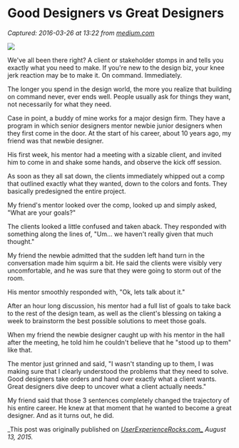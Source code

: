 # Good Designers vs Great Designers

_Captured: 2016-03-26 at 13:22 from [medium.com](https://medium.com/swlh/good-designers-vs-great-designers-e276aa4ad287)_

![](https://cdn-images-1.medium.com/max/800/1*MhUqBNz156vY6g5MFu-WAg.jpeg)

We've all been there right? A client or stakeholder stomps in and tells you exactly what you need to make. If you're new to the design biz, your knee jerk reaction may be to make it. On command. Immediately.

The longer you spend in the design world, the more you realize that building on command never, ever ends well. People usually ask for things they want, not necessarily for what they need.

Case in point, a buddy of mine works for a major design firm. They have a program in which senior designers mentor newbie junior designers when they first come in the door. At the start of his career, about 10 years ago, my friend was that newbie designer.

His first week, his mentor had a meeting with a sizable client, and invited him to come in and shake some hands, and observe the kick off session.

As soon as they all sat down, the clients immediately whipped out a comp that outlined exactly what they wanted, down to the colors and fonts. They basically predesigned the entire project.

My friend's mentor looked over the comp, looked up and simply asked, "What are your goals?"

The clients looked a little confused and taken aback. They responded with something along the lines of, "Um… we haven't really given that much thought."

My friend the newbie admitted that the sudden left hand turn in the conversation made him squirm a bit. He said the clients were visibly very uncomfortable, and he was sure that they were going to storm out of the room.

His mentor smoothly responded with, "Ok, lets talk about it."

After an hour long discussion, his mentor had a full list of goals to take back to the rest of the design team, as well as the client's blessing on taking a week to brainstorm the best possible solutions to meet those goals.

When my friend the newbie designer caught up with his mentor in the hall after the meeting, he told him he couldn't believe that he "stood up to them" like that.

The mentor just grinned and said, "I wasn't standing up to them, I was making sure that I clearly understood the problems that they need to solve. Good designers take orders and hand over exactly what a client wants. Great designers dive deep to uncover what a client actually needs."

My friend said that those 3 sentences completely changed the trajectory of his entire career. He knew at that moment that he wanted to become a great designer. And as it turns out, he did.

_This post was originally published on __[UserExperienceRocks.com_](http://UserExperienceRocks.com)_ August 13, 2015._
